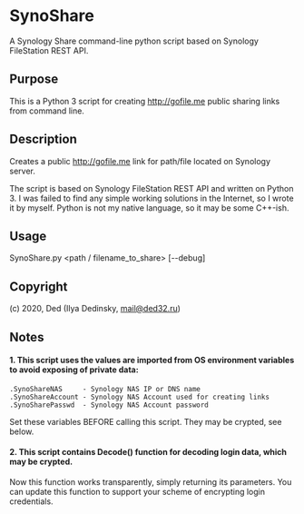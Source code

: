 # SynoShare
A Synology Share command-line python script based on Synology FileStation REST API.

## Purpose

This is a Python 3 script for creating http://gofile.me public sharing links from command line.

## Description

Creates a public http://gofile.me link for path/file located on Synology server.

The script is based on Synology FileStation REST API and written on Python 3.
I was failed to find any simple working solutions in the Internet, so I wrote it by myself.
Python is not my native language, so it may be some C++-ish.

## Usage

SynoShare.py <path / filename_to_share> [--debug]

## Copyright

(c) 2020, Ded (Ilya Dedinsky, mail@ded32.ru)

## Notes

#### 1. This script uses the values are imported from OS environment variables to avoid exposing of private data:

```
.SynoShareNAS     - Synology NAS IP or DNS name
.SynoShareAccount - Synology NAS Account used for creating links
.SynoSharePasswd  - Synology NAS Account password
```

Set these variables BEFORE calling this script. They may be crypted, see below.

#### 2. This script contains Decode() function for decoding login data, which may be crypted.

Now this function works transparently, simply returning its parameters. You can update this
function to support your scheme of encrypting login credentials.
